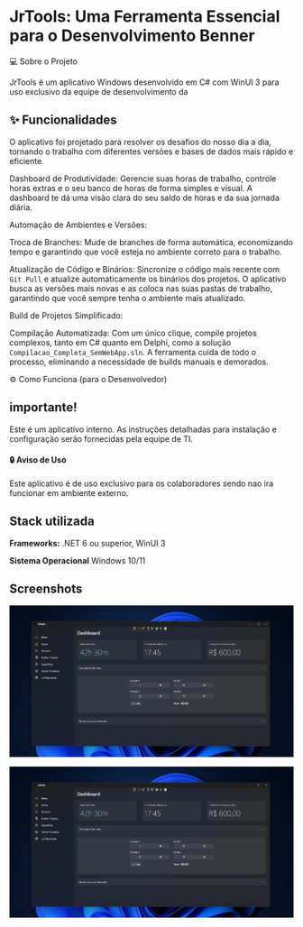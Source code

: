 
# JrTools: Uma Ferramenta Essencial para o Desenvolvimento Benner

💻 Sobre o Projeto

JrTools é um aplicativo Windows desenvolvido em C# com WinUI 3 para uso exclusivo da equipe de desenvolvimento da 


## ✨ Funcionalidades


O aplicativo foi projetado para resolver os desafios do nosso dia a dia, tornando o trabalho com diferentes versões e bases de dados mais rápido e eficiente.

Dashboard de Produtividade:
Gerencie suas horas de trabalho, controle horas extras e o seu banco de horas de forma simples e visual. A dashboard te dá uma visão clara do seu saldo de horas e da sua jornada diária.

Automação de Ambientes e Versões:

Troca de Branches: Mude de branches de forma automática, economizando tempo e garantindo que você esteja no ambiente correto para o trabalho.

Atualização de Código e Binários: Sincronize o código mais recente com `Git Pull`  e atualize automaticamente os binários dos projetos. O aplicativo busca as versões mais novas e as coloca nas suas pastas de trabalho, garantindo que você sempre tenha o ambiente mais atualizado.

Build de Projetos Simplificado:

Compilação Automatizada: Com um único clique, compile projetos complexos, tanto em C# quanto em Delphi, como a solução `Compilacao_Completa_SemWebApp.sln`. A ferramenta cuida de todo o processo, eliminando a necessidade de builds manuais e demorados.

⚙️ Como Funciona (para o Desenvolvedor)


## importante!
Este é um aplicativo interno. As instruções detalhadas para instalação e configuração serão fornecidas pela equipe de TI.
#### 🔒 Aviso de Uso
Este aplicativo é de uso exclusivo para os colaboradores sendo nao ira funcionar em ambiente externo.

 
## Stack utilizada

**Frameworks:** .NET 6 ou superior, WinUI 3

**Sistema Operacional** Windows 10/11


## Screenshots

![App Screenshot](https://github.com/JuniorOliveiraj/JrTools/blob/master/JrTools/Assets/Dashboard.png)

![App Screenshot](https://github.com/JuniorOliveiraj/JrTools/blob/master/JrTools/Assets/Dashboard.png)





